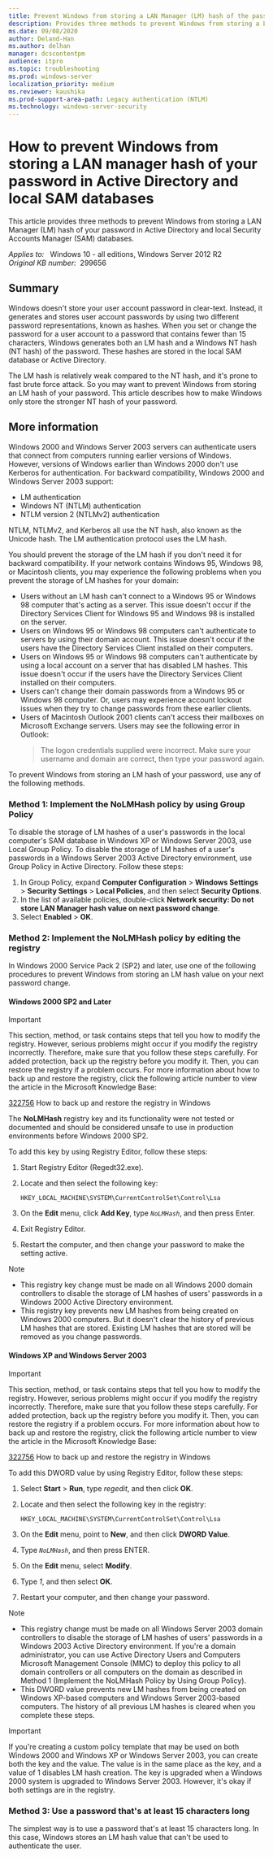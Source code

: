 ```yaml
---
title: Prevent Windows from storing a LAN Manager (LM) hash of the password in AD and local SAM databases
description: Provides three methods to prevent Windows from storing a LAN manager hash of your password.
ms.date: 09/08/2020
author: Deland-Han
ms.author: delhan
manager: dcscontentpm
audience: itpro
ms.topic: troubleshooting
ms.prod: windows-server
localization_priority: medium
ms.reviewer: kaushika
ms.prod-support-area-path: Legacy authentication (NTLM)
ms.technology: windows-server-security
---
```

# How to prevent Windows from storing a LAN manager hash of your password in Active Directory and local SAM databases

This article provides three methods to prevent Windows from storing a LAN Manager (LM) hash of your password in Active Directory and local Security Accounts Manager (SAM) databases.

_Applies to:_ &nbsp; Windows 10 - all editions, Windows Server 2012 R2  
_Original KB number:_ &nbsp;299656

## Summary

Windows doesn't store your user account password in clear-text. Instead, it generates and stores user account passwords by using two different password representations, known as hashes. When you set or change the password for a user account to a password that contains fewer than 15 characters, Windows generates both an LM hash and a Windows NT hash (NT hash) of the password. These hashes are stored in the local SAM database or Active Directory.

The LM hash is relatively weak compared to the NT hash, and it's prone to fast brute force attack. So you may want to prevent Windows from storing an LM hash of your password. This article describes how to make Windows only store the stronger NT hash of your password.

## More information

Windows 2000 and Windows Server 2003 servers can authenticate users that connect from computers running earlier versions of Windows. However, versions of Windows earlier than Windows 2000 don't use Kerberos for authentication. For backward compatibility, Windows 2000 and Windows Server 2003 support:

- LM authentication
- Windows NT (NTLM) authentication
- NTLM version 2 (NTLMv2) authentication

NTLM, NTLMv2, and Kerberos all use the NT hash, also known as the Unicode hash. The LM authentication protocol uses the LM hash.

You should prevent the storage of the LM hash if you don't need it for backward compatibility. If your network contains Windows 95, Windows 98, or Macintosh clients, you may experience the following problems when you prevent the storage of LM hashes for your domain:

- Users without an LM hash can't connect to a Windows 95 or Windows 98 computer that's acting as a server. This issue doesn't occur if the Directory Services Client for Windows 95 and Windows 98 is installed on the server.
- Users on Windows 95 or Windows 98 computers can't authenticate to servers by using their domain account. This issue doesn't occur if the users have the Directory Services Client installed on their computers.
- Users on Windows 95 or Windows 98 computers can't authenticate by using a local account on a server that has disabled LM hashes. This issue doesn't occur if the users have the Directory Services Client installed on their computers.
- Users can't change their domain passwords from a Windows 95 or Windows 98 computer. Or, users may experience account lockout issues when they try to change passwords from these earlier clients.
- Users of Macintosh Outlook 2001 clients can't access their mailboxes on Microsoft Exchange servers. Users may see the following error in Outlook:
    > The logon credentials supplied were incorrect. Make sure your username and domain are correct, then type your password again.

To prevent Windows from storing an LM hash of your password, use any of the following methods.

### Method 1: Implement the NoLMHash policy by using Group Policy

To disable the storage of LM hashes of a user's passwords in the local computer's SAM database in Windows XP or Windows Server 2003, use Local Group Policy. To disable the storage of LM hashes of a user's passwords in a Windows Server 2003 Active Directory environment, use Group Policy in Active Directory. Follow these steps:

1. In Group Policy, expand **Computer Configuration** > **Windows Settings** > **Security Settings** > **Local Policies**, and then select **Security Options**.
2. In the list of available policies, double-click **Network security: Do not store LAN Manager hash value on next password change**.
3. Select **Enabled** > **OK**.

### Method 2: Implement the NoLMHash policy by editing the registry

In Windows 2000 Service Pack 2 (SP2) and later, use one of the following procedures to prevent Windows from storing an LM hash value on your next password change.

#### Windows 2000 SP2 and Later

> [!IMPORTANT]
> This section, method, or task contains steps that tell you how to modify the registry. However, serious problems might occur if you modify the registry incorrectly. Therefore, make sure that you follow these steps carefully. For added protection, back up the registry before you modify it. Then, you can restore the registry if a problem occurs. For more information about how to back up and restore the registry, click the following article number to view the article in the Microsoft Knowledge Base:
>
> [322756](https://support.microsoft.com/help/322756) How to back up and restore the registry in Windows  
>
> The **NoLMHash** registry key and its functionality were not tested or documented and should be considered unsafe to use in production environments before Windows 2000 SP2.

To add this key by using Registry Editor, follow these steps:

1. Start Registry Editor (Regedt32.exe).
1. Locate and then select the following key:

    `HKEY_LOCAL_MACHINE\SYSTEM\CurrentControlSet\Control\Lsa`
1. On the **Edit** menu, click **Add Key**, type *`NoLMHash`*, and then press Enter.
1. Exit Registry Editor.
1. Restart the computer, and then change your password to make the setting active.

> [!NOTE]
>
> - This registry key change must be made on all Windows 2000 domain controllers to disable the storage of LM hashes of users' passwords in a Windows 2000 Active Directory environment.
> - This registry key prevents new LM hashes from being created on Windows 2000 computers. But it doesn't clear the history of previous LM hashes that are stored. Existing LM hashes that are stored will be removed as you change passwords.

#### Windows XP and Windows Server 2003

> [!IMPORTANT]
> This section, method, or task contains steps that tell you how to modify the registry. However, serious problems might occur if you modify the registry incorrectly. Therefore, make sure that you follow these steps carefully. For added protection, back up the registry before you modify it. Then, you can restore the registry if a problem occurs. For more information about how to back up and restore the registry, click the following article number to view the article in the Microsoft Knowledge Base:
>
> [322756](https://support.microsoft.com/help/322756) How to back up and restore the registry in Windows  

To add this DWORD value by using Registry Editor, follow these steps:

1. Select **Start** > **Run**, type *regedit*, and then click **OK**.
2. Locate and then select the following key in the registry:

    `HKEY_LOCAL_MACHINE\SYSTEM\CurrentControlSet\Control\Lsa`

3. On the **Edit** menu, point to **New**, and then click **DWORD Value**.
4. Type *`NoLMHash`*, and then press ENTER.
5. On the **Edit** menu, select **Modify**.
6. Type *1*, and then select **OK**.
7. Restart your computer, and then change your password.

> [!NOTE]
>
> - This registry change must be made on all Windows Server 2003 domain controllers to disable the storage of LM hashes of users' passwords in a Windows 2003 Active Directory environment. If you're a domain administrator, you can use Active Directory Users and Computers Microsoft Management Console (MMC) to deploy this policy to all domain controllers or all computers on the domain as described in Method 1 (Implement the NoLMHash Policy by Using Group Policy).
> - This DWORD value prevents new LM hashes from being created on Windows XP-based computers and Windows Server 2003-based computers. The history of all previous LM hashes is cleared when you complete these steps.

> [!IMPORTANT]
> If you're creating a custom policy template that may be used on both Windows 2000 and Windows XP or Windows Server 2003, you can create both the key and the value. The value is in the same place as the key, and a value of 1 disables LM hash creation. The key is upgraded when a Windows 2000 system is upgraded to Windows Server 2003. However, it's okay if both settings are in the registry.

### Method 3: Use a password that's at least 15 characters long

The simplest way is to use a password that's at least 15 characters long. In this case, Windows stores an LM hash value that can't be used to authenticate the user.
